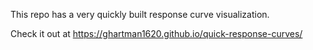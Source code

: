 This repo has a very quickly built response curve visualization.

Check it out at https://ghartman1620.github.io/quick-response-curves/
